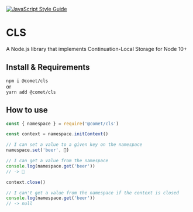 [![JavaScript Style Guide](https://img.shields.io/badge/code_style-standard-brightgreen.svg)](https://standardjs.com)

# CLS

A Node.js library that implements Continuation-Local Storage for Node 10+

## Install & Requirements

`npm i @comet/cls`  
or  
`yarn add @comet/cls`

## How to use

```javascript
const { namespace } = require('@comet/cls')

const context = namespace.initContext()

// I can set a value to a given key on the namespace
namespace.set('beer', 🍺)

// I can get a value from the namespace
console.log(namespace.get('beer'))
// -> 🍺

context.close()

// I can't get a value from the namespace if the context is closed
console.log(namespace.get('beer'))
// -> null
```
